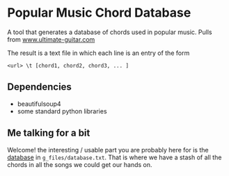 # Popular Music Chord Database

A tool that generates a database of chords used in popular music. Pulls from www.ultimate-guitar.com

The result is a text file in which each line is an entry of the form

```
<url> \t [chord1, chord2, chord3, ... ]
```

## Dependencies 

* beautifulsoup4
* some standard python libraries

## Me talking for a bit

Welcome! the interesting / usable part you are probably here for is the [database](https://github.com/kitchWWW/guitarTabsDatabase/blob/master/g_files/database.txt) in `g_files/database.txt`. That is where we have a stash of all the chords in all the songs we could get our hands on.